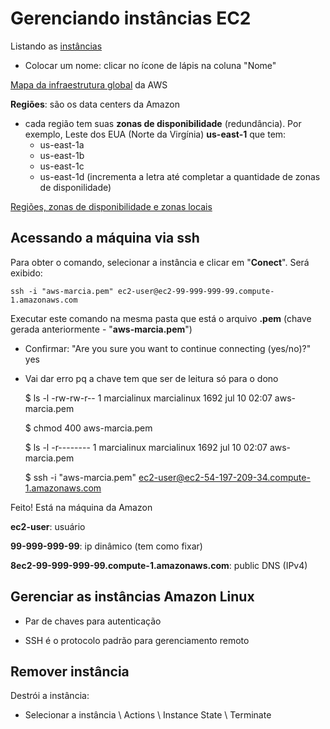 # Gerenciando instâncias EC2

Listando as [instâncias](https://console.aws.amazon.com/ec2/v2/home?region=us-east-1#Instances:sort=instanceId)
  - Colocar um nome: clicar no ícone de lápis na coluna "Nome"
  
[Mapa da infraestrutura global](https://aws.amazon.com/pt/about-aws/global-infrastructure/?hp=tile&tile=map) da AWS  

**Regiões**: são os data centers da Amazon
  - cada região tem suas **zonas de disponibilidade** (redundância). Por exemplo, Leste dos EUA (Norte da Virgínia) **us-east-1** que tem:
    - us-east-1a
	- us-east-1b
	- us-east-1c
	- us-east-1d (incrementa a letra até completar a quantidade de zonas de disponilidade)	

[Regiões, zonas de disponibilidade e zonas locais](https://docs.aws.amazon.com/pt_br/AmazonRDS/latest/UserGuide/Concepts.RegionsAndAvailabilityZones.html)

## Acessando a máquina via ssh

Para obter o comando, selecionar a instância e clicar em "**Conect**". Será exibido:

	ssh -i "aws-marcia.pem" ec2-user@ec2-99-999-999-99.compute-1.amazonaws.com
	
Executar este comando na mesma pasta que está o arquivo **.pem** (chave gerada anteriormente - "**aws-marcia.pem**")

  - Confirmar: "Are you sure you want to continue connecting (yes/no)?" yes
  - Vai dar erro pq a chave tem que ser de leitura só para o dono

	$ ls -l
    -rw-rw-r--  1 marcialinux marcialinux       1692 jul 10 02:07  aws-marcia.pem
    
	$ chmod 400  aws-marcia.pem
	
	$ ls -l
	-r--------  1 marcialinux marcialinux       1692 jul 10 02:07  aws-marcia.pem
	
	$ ssh -i "aws-marcia.pem" ec2-user@ec2-54-197-209-34.compute-1.amazonaws.com

Feito! Está na máquina da Amazon		

**ec2-user**: usuário

**99-999-999-99**: ip dinâmico (tem como fixar)

**8ec2-99-999-999-99.compute-1.amazonaws.com**: public DNS (IPv4)

## Gerenciar as instâncias Amazon Linux

- Par de chaves para autenticação

- SSH é o protocolo padrão para gerenciamento remoto 

## Remover instância

Destrói a instância:

  - Selecionar a instância \ Actions \ Instance State \ Terminate
